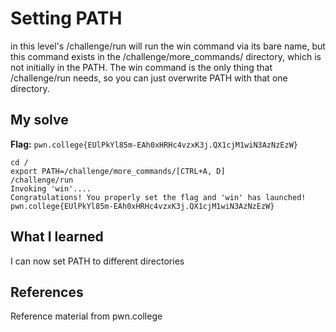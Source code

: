 # Setting PATH
in this level's /challenge/run will run the win command via its bare name, but this command exists in the /challenge/more_commands/ directory, which is not initially in the PATH. 
The win command is the only thing that /challenge/run needs, so you can just overwrite PATH with that one directory.

## My solve
**Flag:** `pwn.college{EUlPkYl85m-EAh0xHRHc4vzxK3j.QX1cjM1wiN3AzNzEzW}`


```
cd /
export PATH=/challenge/more_commands/[CTRL+A, D]
/challenge/run
Invoking 'win'....
Congratulations! You properly set the flag and 'win' has launched!
pwn.college{EUlPkYl85m-EAh0xHRHc4vzxK3j.QX1cjM1wiN3AzNzEzW}
```

## What I learned
I can now set PATH to different directories

## References 
Reference material from pwn.college
